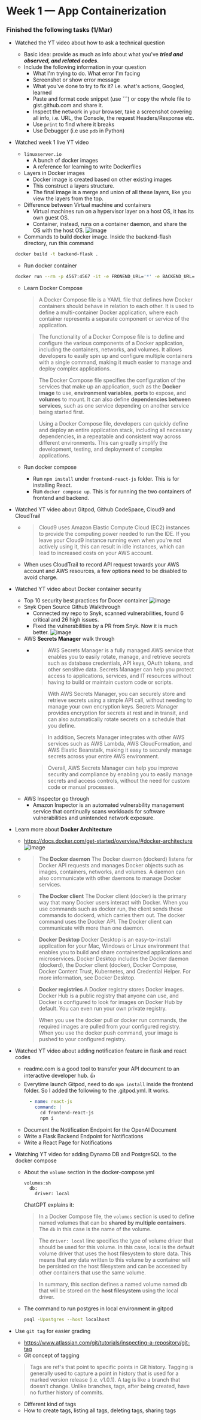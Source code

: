 # Week 1 — App Containerization

### Finished the following tasks (1/Mar)
* Watched the YT video about how to ask a technical question
  * Basic idea: provide as much as info about what you've **_tried and observed, and related codes_**.
  * Include the following information in your question
    * What I'm trying to do. What error I'm facing
    * Screenshot or show error message
    * What you've done to try to fix it? i.e. what's actions, Googled, learned
    * Paste and format code snippet (use \`\`\`) or copy the whole file to gist.github.com and share it.
    * Inspect the network in your browser, take a screenshot covering all info, i.e. URL, the Console, the request Headers/Response etc.
    * Use `print` to find where it breaks
    * Use Debugger (i.e use `pdb` in Python)

* Watched week 1 live YT video
  * `linuxserver.io`
    * A bunch of docker images
    * A reference for learning to write Dockerfiles
  * Layers in Docker images
    * Docker image is created based on other existing images
    * This construct a layers structure.
    * The final image is a merge and union of all these layers, like you view the layers from the top. 
  * Difference between Virtual machine and containers
    * Virtual machines run on a hypervisor layer on a host OS, it has its own guest OS.
    * Container, instead, runs on a container daemon, and share the OS with the host OS.
![image](https://user-images.githubusercontent.com/71969513/222669927-6e4322ff-417b-4d1d-b544-d60174e52e1b.png)
  * Commands to build docker image. Inside the backend-flash directory, run this command
  ```bash
  docker build -t backend-flask .
  ```
  * Run docker container
  ```bash
  docker run --rm -p 4567:4567 -it -e FRONEND_URL='*' -e BACKEND_URL='*' backend-flask
  ```
  * Learn Docker Compose
    > A Docker Compose file is a YAML file that defines how Docker containers should behave in relation to each other. It is used to define a multi-container Docker application, where each container represents a separate component or service of the application.

    > The functionality of a Docker Compose file is to define and configure the various components of a Docker application, including the containers, networks, and volumes. It allows developers to easily spin up and configure multiple containers with a single command, making it much easier to manage and deploy complex applications.

    > The Docker Compose file specifies the configuration of the services that make up an application, such as the **Docker image** to use, **environment variables**, **ports** to expose, and **volumes** to mount. It can also define **dependencies between services**, such as one service depending on another service being started first.

    > Using a Docker Compose file, developers can quickly define and deploy an entire application stack, including all necessary dependencies, in a repeatable and consistent way across different environments. This can greatly simplify the development, testing, and deployment of complex applications.
  * Run docker compose
    * Run `npm install` under `frontend-react-js` folder. This is for installing React.
    * Run `docker compose up`. This is for running the two containers of frontend and backend.
* Watched YT video about Gitpod, Github CodeSpace, Cloud9 and CloudTrail
  * > Cloud9 uses Amazon Elastic Compute Cloud (EC2) instances to provide the computing power needed to run the IDE. If you leave your Cloud9 instance running even when you're not actively using it, this can result in idle instances, which can lead to increased costs on your AWS account.
  * When uses CloudTrail to record API request towards your AWS account and AWS resources, a few options need to be disabled to avoid charge.
* Watched YT video about Docker container security
  * Top 10 security best practices for Docer container
    ![image](https://user-images.githubusercontent.com/71969513/222949211-c6e7c84f-8b85-42ba-abad-34921aabe920.png)
  * Snyk Open Source Github Walkthrough
    * Connected my repo to Snyk, scanned vulnerabilities, found 6 critical and 26 high issues.
    * Fixed the vulnerabilities by a PR from Snyk. Now it is much better. ![image](https://user-images.githubusercontent.com/71969513/223003202-b06caf16-0af2-4d0a-a440-76cdf4295e59.png)
  * AWS **Secrets Manager** walk through
    * > AWS Secrets Manager is a fully managed AWS service that enables you to easily rotate, manage, and retrieve secrets such as database credentials, API keys, OAuth tokens, and other sensitive data. Secrets Manager can help you protect access to applications, services, and IT resources without having to build or maintain custom code or scripts.
    
      > With AWS Secrets Manager, you can securely store and retrieve secrets using a simple API call, without needing to manage your own encryption keys. Secrets Manager provides encryption for secrets at rest and in transit, and can also automatically rotate secrets on a schedule that you define.
     
      > In addition, Secrets Manager integrates with other AWS services such as AWS Lambda, AWS CloudFormation, and AWS Elastic Beanstalk, making it easy to securely manage secrets across your entire AWS environment.
      
      > Overall, AWS Secrets Manager can help you improve security and compliance by enabling you to easily manage secrets and access controls, without the need for custom code or manual processes.
  * AWS Inspector go through
    * Amazon Inspector is an automated vulnerability management service that continually scans workloads for software vulnerabilities and unintended network exposure.

* Learn more about **Docker Architecture**
  * https://docs.docker.com/get-started/overview/#docker-architecture ![image](https://user-images.githubusercontent.com/71969513/222997662-541e6319-e05c-4a6c-89c6-434bb04643ef.png)
  * > The **Docker daemon**
    > The Docker daemon (dockerd) listens for Docker API requests and manages Docker objects such as images, containers, networks, and volumes. A daemon can also communicate with other daemons to manage Docker services.

  * > **The Docker client**
    > The Docker client (docker) is the primary way that many Docker users interact with Docker. When you use commands such as docker run, the client sends these commands to dockerd, which carries them out. The docker command uses the Docker API. The Docker client can communicate with more than one daemon.

  * > **Docker Desktop**
    > Docker Desktop is an easy-to-install application for your Mac, Windows or Linux environment that enables you to build and share containerized applications and microservices. Docker Desktop includes the Docker daemon (dockerd), the Docker client (docker), Docker Compose, Docker Content Trust, Kubernetes, and Credential Helper. For more information, see Docker Desktop.

  * > **Docker registries**
    > A Docker registry stores Docker images. Docker Hub is a public registry that anyone can use, and Docker is configured to look for images on Docker Hub by default. You can even run your own private registry.

    > When you use the docker pull or docker run commands, the required images are pulled from your configured registry. When you use the docker push command, your image is pushed to your configured registry.

* Watched YT video about adding notification feature in flask and react codes
  * readme.com is a good tool to transfer your API document to an interactive developer hub. 👍
  * Everytime launch Gitpod, need to do `npm install` inside the frontend folder. So I added the following to the .gitpod.yml. It works.
    ```yaml
      - name: react-js
        command: |
          cd frontend-react-js
          npm i
    ```
  * Document the Notification Endpoint for the OpenAI Document
  * Write a Flask Backend Endpoint for Notifications
  * Write a React Page for Notifications
* Watching YT video for adding Dynamo DB and PostgreSQL to the docker compose
  * About the `volume` section in the docker-compose.yml
    ```
    volumes:sh
      db:
        driver: local
    ```
    ChatGPT explains it:
    > In a Docker Compose file, the `volumes` section is used to define named volumes that can be **shared by multiple containers**. The `db` in this case is the name of the volume.

    > The `driver: local` line specifies the type of volume driver that should be used for this volume. In this case, local is the default volume driver that uses the host filesystem to store data. This means that any data written to this volume by a container will be persisted on the host filesystem and can be accessed by other containers that use the same volume.

    > In summary, this section defines a named volume named db that will be stored on the **host filesystem** using the local driver.
  * The command to run postgres in local environment in gitpod
    ```sh
    psql -Upostgres --host localhost
    ```
    
* Use `git tag` for easier grading
  * https://www.atlassian.com/git/tutorials/inspecting-a-repository/git-tag
  * Git concept of tagging
  > Tags are ref's that point to specific points in Git history. Tagging is generally used to capture a point in history that is used for a marked version release (i.e. v1.0.1). A tag is like a branch that doesn’t change. Unlike branches, tags, after being created, have no further history of commits. 
  * Different kind of tags
  * How to create tags, listing all tags, deleting tags, sharing tags
